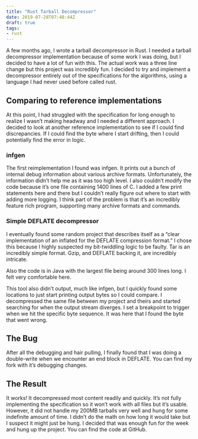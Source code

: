 ```yaml
---
title: "Rust Tarball Decompressor"
date: 2019-07-28T07:48:44Z
draft: true
tags:
- rust
---
```


A few months ago, I wrote a tarball decompressor in Rust.  I needed a tarball decompressor implementation because of some work I was doing, but I decided to have a lot of fun with this.  The actual work was a three line change but this project was incredibly fun.  I decided to try and implement a decompressor entirely out of the specifications for the algorithms, using a language I had never used before called rust.

## Comparing to reference implementations

At this point, I had struggled with the specification for long enough to realize I wasn’t making headway and I needed a different approach.  I decided to look at another reference implementation to see if I could find discrepancies.  If I could find the byte where I start drifting, then I could potentially find the error in logic.

### infgen 

The first reimplementation I found was infgen.  It prints out a bunch of internal debug information about various archive formats.  Unfortunately, the information didn’t help me as it was too high level.  I also couldn’t modify the code because it’s one file containing 1400 lines of C.  I added a few print statements here and there but I couldn’t really figure out where to start with adding more logging.  I think part of the problem is that it’s an incredibly feature rich program, supporting many archive formats and commands.

### Simple DEFLATE decompressor

I eventually found some random project that describes itself as a “clear implementation of an inflated for the DEFLATE compression format.”  I chose this because I highly suspected my bit-twiddling logic to be faulty.  Tar is an incredibly simple format.  Gzip, and DEFLATE backing it, are incredibly intricate.  

Also the code is in Java with the largest file being around 300 lines long.  I felt very comfortable here.

This tool also didn’t output, much like infgen, but I quickly found some locations to just start printing output bytes so I could compare.  I decompressed the same file between my project and theirs and started searching for when the output stream diverges.  I set a breakpoint to trigger when we hit the specific byte sequence.  It was here that I found the byte that went wrong.

## The Bug

After all the debugging and hair pulling, I finally found that I was doing a double-write when we encounter an end block in DEFLATE.  You can find my fork with it’s debugging changes.

## The Result

It works!  It decompressed most content readily and quickly.  It’s not fully implementing the specification so it won’t work with all files but it’s usable.  However, it did not handle my 200MB tarballs very well and hung for some indefinite amount of time.  I didn’t do the math on how long it would take but I suspect it might just be hung.  I decided that was enough fun for the week and hung up the project.  You can find the code at GitHub.